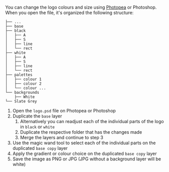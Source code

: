 You can change the logo colours and size using [Photopea](https://www.photopea.com/) or Photoshop. When you open the file, it's organized the following structure:

	├── ...
	├── base
	├── black
	│   ├── A
	│   ├── S
	│   ├── line
	│   └── rect
	├── white
	│   ├── A
	│   ├── S
	│   ├── line
	│   └── rect
	├── palettes
	│   ├── colour 1
	│   ├── colour 2
	│   └── colour ...
	└── backgrounds
	    ├── White
	└── Slate Grey

1. Open the `logo.psd` file on Photopea or Photoshop
2. Duplicate the `base` layer
	1. Alternatively you can readjust each of the individual parts of the logo in `black` or `white`
	2. Duplicate the respective folder that has the changes made
	3. Merge the layers and continue to step 3
3. Use the magic wand tool to select each of the individual parts on the duplicated `base copy` layer
4. Apply the gradient or colour choice on the duplicated `base copy` layer
5. Save the image as PNG or JPG (JPG without a background layer will be white)